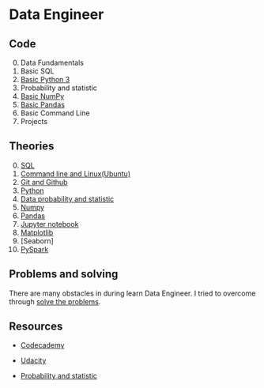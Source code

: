 # Data Engineer
## Code
0. Data Fundamentals
1. Basic SQL
2. [Basic Python 3](https://github.com/LamPhuocGiau/Data_Engineer/tree/main/Code/basic_python)
3. Probability and statistic
4. [Basic NumPy](https://github.com/LamPhuocGiau/Data_Engineer/tree/main/Code/basic_numpy)
5. [Basic Pandas](https://github.com/LamPhuocGiau/Data_Engineer/tree/main/Code/basic_pandas)
6. Basic Command Line
7. Projects

## Theories

0. [SQL](https://github.com/LamPhuocGiau/Data_Engineer/blob/main/Theories/SQL.md)
1. [Command line and Linux(Ubuntu)](https://github.com/LamPhuocGiau/Data_Engineer/blob/main/Theories/Command_Line.md)
2. [Git and Github](https://github.com/LamPhuocGiau/Data_Engineer/blob/main/Theories/git_github.md)
3. [Python](https://github.com/LamPhuocGiau/Data_Engineer/blob/main/Theories/Python.md)
4. [Data probability and statistic](https://github.com/LamPhuocGiau/Data_Engineer/blob/main/Theories/Data_probability_%20and_statistic.md)
5. [Numpy](https://github.com/LamPhuocGiau/Data_Engineer/blob/main/Theories/NumPy.md)
6. [Pandas](https://github.com/LamPhuocGiau/Data_Engineer/blob/main/Theories/Pandas.md)
7. [Jupyter notebook](https://github.com/LamPhuocGiau/Data_Engineer/blob/main/Theories/jupiter_notebook.md)
8. [Matplotlib](https://github.com/LamPhuocGiau/Data_Engineer/blob/main/Theories/matplotlib.md)
9. [Seaborn]
10. [PySpark](https://github.com/LamPhuocGiau/Data_Engineer/blob/submain/Theories/PySpark.md)

## Problems and solving

There are many obstacles in during learn Data Engineer. I tried to overcome through [solve the problems](https://github.com/LamPhuocGiau/Data_Engineer/blob/main/Theories/Problems_and_solving.md).

## Resources
  - [Codecademy](https://www.codecademy.com/)

  - [Udacity](https://learn.udacity.com/)

  - [Probability and statistic](https://www.mathsisfun.com/)
